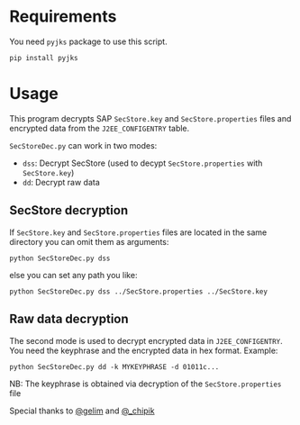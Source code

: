 # Requirements

You need `pyjks` package to use this script.

```
pip install pyjks
```

# Usage

This program decrypts SAP `SecStore.key` and `SecStore.properties`
files and encrypted data from the `J2EE_CONFIGENTRY` table.

`SecStoreDec.py` can work in two modes:
- `dss`: Decrypt SecStore (used to decypt `SecStore.properties` with
  `SecStore.key`)
- `dd`: Decrypt raw data

## SecStore decryption

If `SecStore.key` and `SecStore.properties` files are located in the
same directory you can omit them as arguments:

```
python SecStoreDec.py dss
```

else you can set any path you like:

```
python SecStoreDec.py dss ../SecStore.properties ../SecStore.key
```

## Raw data decryption

The second mode is used to decrypt encrypted data in
`J2EE_CONFIGENTRY`. You need the keyphrase and the encrypted data in
hex format. Example:

```
python SecStoreDec.py dd -k MYKEYPHRASE -d 01011c...
```

NB: The keyphrase is obtained via decryption of the
`SecStore.properties` file


Special thanks to [@gelim](https://twitter.com/gelim) and [@_chipik](https://twitter.com/_chipik)
